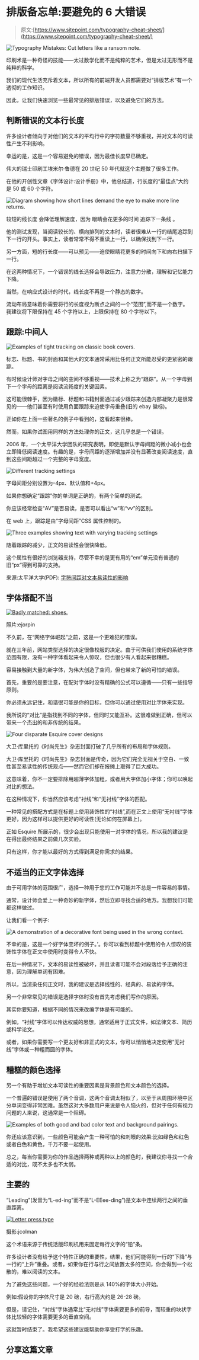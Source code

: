 # 排版备忘单:要避免的 6 大错误

> 原文:[https://www.sitepoint.com/typography-cheat-sheet/](https://www.sitepoint.com/typography-cheat-sheet/)

![Typography Mistakes: Cut letters like a ransom note.](../Images/d3439a080230a1856af3d344d03db180.png)

印刷术是一种奇怪的技能——太过数学化而不是纯粹的艺术，但是太过无形而不是纯粹的科学。

我们的现代生活充斥着文本，所以所有的前端开发人员都需要对“排版艺术”有一个透彻的工作知识。

因此，让我们快速浏览一些最常见的排版错误，以及避免它们的方法。

## 判断错误的文本行长度

许多设计者倾向于对他们的文本的平均行中的字符数量不够重视，并对文本的可读性产生不利影响。

幸运的是，这是一个容易避免的错误，因为最佳长度早已确定。

伟大的瑞士印刷工埃米尔·鲁德在 20 世纪 50 年代就这个主题做了很多工作。

在他的开创性文章《字体设计:设计手册》中，他总结道，行长度的“最佳点”大约是 50 或 60 个字符。

![Diagram showing how short lines demand the eye to make more line returns.](../Images/b81db2caa496c5abb107f8b853c9a179.png)

较短的线长度
会降低理解速度，因为
眼睛会花更多的时间
追踪下一条线
。

他的测试发现，当阅读较长的、横向排列的文本时，读者很难从一行的结尾追踪到下一行的开头。事实上，读者常常不得不重读上一行，以确保找到下一行。

另一方面，短的行长度——可以预见——迫使眼睛花更多的时间向下和向右扫描下一行。

在这两种情况下，一个错误的线长选择会导致压力，注意力分散，理解和记忆能力下降。

当然，在响应式设计的时代，线长度不再是一个静态的数字。

流动布局意味着你需要将行的长度视为断点之间的一个“范围”,而不是一个数字。我建议将下限保持在 45 个字符以上，上限保持在 80 个字符以下。

## 跟踪:中间人

![Examples of tight tracking on classic book covers.](../Images/8cfb68ecc6d3fe18751a090d117b0508.png)

标志、标题、书的封面和其他大的文本通常采用比任何正文所能忍受的更紧密的跟踪。

有时候设计师对字母之间的空间不够重视——技术上称之为“跟踪”。从一个字母到下一个字母的距离是阅读流畅度的关键因素。

这可能很棘手，因为徽标、标题和书籍封面通过减少跟踪来创造内部凝聚力是很常见的——他们甚至有时使用负面跟踪来迫使字母重叠(旧的 ebay 徽标)。

正如你在上面一些著名的例子中看到的，这看起来很棒。

然而，如果你试图用同样的方法处理你的正文，这几乎总是一个错误。

2006 年，一个太平洋大学团队的研究表明，即使是默认字母间距的微小减小也会立即降低阅读速度。有趣的是，字母间距的逐渐增加并没有显著改变阅读速度，直到这些间距超过一个完整的字母宽度。

![Different tracking settings ](../Images/036caa494660ad99ea38edba6e6d2837.png)

字母间距分别设置为-4px、默认值和+4px。

如果你想确定“跟踪”你的单词是正确的，有两个简单的测试。

你应该经常检查“AV”是否易读，是否可以看出“w”和“vv”的区别。

在 web 上，跟踪是由“字母间距”CSS 属性控制的。

![Three examples showing text with varying tracking settings](../Images/fe1bbac589d28ce5bd890eebf8a4a395.png)

随着跟踪的减少，正文的易读性会很快降低。

这个属性有很好的浏览器支持，尽管不幸的是更有用的“em”单元没有普通的旧“px”得到可靠的支持。

来源:太平洋大学(PDF): [字符间距对文本易读性的影响](http://www.pacificu.edu/vpi/publications/documents/EffectofCharacterSpacingonTextLegibility.pdf "A PDF Direct Link to this report")

## 字体搭配不当

[![Badly matched: shoes.](../Images/027171cfae59fd2b354258afb835430a.png)](http://www.flickr.com/photos/ejorpin/2474745135/)

照片:ejorpin

不久前，在“网络字体崛起”之前，这是一个更难犯的错误。

就在三年前，网站类型选择的决定很像校服的决定。由于可供我们使用的系统字体范围有限，没有一种字体看起来令人惊叹，但也很少有人看起来很糟糕。

容易接触到大量的新字体，为伟大创造了空间，但也带来了新的可怕的错误。

首先，重要的是要注意，在配对字体时没有精确的公式可以遵循——只有一些指导原则。

你必须永远记住，和谐很可能是你的目标，但你可以通过使用对比字体来实现。

我所说的“对比”是指找到不同的字体，但同时又能互补。这很难做到正确，但可以带来一个杰出的和非传统的结果。

![Four disparate Esquire cover designs](../Images/c189653728b9c6ed6861d75fb2c977c4.png)

大卫·库里托的《时尚先生》杂志封面打破了几乎所有的布局和字体规则。

大卫·库里托的《时尚先生》杂志封面是传奇，因为它们完全无视关于空白、一致性甚至易读性的传统观点——然而它们却在报摊上取得了巨大成功。

这意味着，你不一定要排除用超薄字体加粗，或者用大字体加小字体；你可以唤起对比的想法。

在这种情况下，你当然应该考虑“衬线”和“无衬线”字体的匹配。

一种常见的搭配方式是在标题上使用装饰性的“衬线”,而在正文上使用“无衬线”字体更好，因为这样可以提供更好的可读性(无论如何在屏幕上)。

正如 Esquire 所展示的，很少会出现只能使用一对字体的情况，所以我的建议是在得出最终结果之前做几次实验。

只有这样，你才能以最好的方式得到满足你需求的结果。

## 不适当的正文字体选择

由于可用字体的范围很广，选择一种用于您的工作可能并不总是一件容易的事情。

通常，设计师会爱上一种奇妙的新字体，然后立即寻找合适的地方。我想我们可能都这样做过。

让我们看一个例子:

![A demonstration of a decorative font being used in the wrong context.](../Images/2f5e227a57f35ac0988f5e43e4b0f75f.png)

不幸的是，这是一个好字体变坏的例子。’。你可以看到标题中使用的令人惊叹的装饰性字体在正文中使用时变得令人不快。

在后一种情况下，文本的易读性被破坏，并且读者可能不会对段落给予正确的注意，因为理解单词有困难。

所以，当渲染任何正文时，我的建议是选择线性的、经典的、易读的字体。

另一个非常常见的错误是选择字体时没有首先考虑我们写作的原因。

其实你要知道，根据不同的情况来改编字体是有可能的。

例如，“衬线”字体可以传达权威的思想，通常适用于正式文件，如法律文本、简历或科学论文。

或者，如果你需要写一个更友好和非正式的文本，你可以悄悄地决定使用“无衬线”字体或一种粗而圆的字体。

## 糟糕的颜色选择

另一个有助于增加文本可读性的重要因素是背景颜色和文本颜色的选择。

一个普遍的错误是使用了两个音调，这两个音调太相似了，以至于从周围环境中区分单词变得非常困难。虽然这对大多数用户来说是令人恼火的，但对于任何有视力问题的人来说，这通常是一个阻碍。

![Examples of both good and bad color text and background pairings. ](../Images/ba40f9c0e636918ad703e1dfe87c851e.png)

你还应该意识到，一些颜色可能会产生一种可怕的和刺眼的效果:比如绿色和红色或者白色和黄色，千万不要一起使用。

总之，每当你需要为你的作品选择两种或两种以上的颜色时，我建议你寻找一个合适的对比，既不太多也不太弱。

## 主要的

“Leading”(发音为“L-ed-ing”而不是“L-EEee-ding”)是文本中连续两行之间的垂直距离。

[![Letter press type ](../Images/b697aa00ac5a35561b3674356a79078e.png)](http://www.flickr.com/photos/jcolman/4996329032/)

摄影:jcolman

这个术语来源于传统活版印刷机用来固定每行文字的“铅”条。

许多设计者没有给予这个特性正确的重要性，结果，他们可能得到一行的“下降”与一行的“上升”重叠。或者，如果你在行与行之间放置太多的空间，你会得到一个松散的，难以阅读的文本。

为了避免这些问题，一个好的经验法则是从 140%的字体大小开始。

例如:假设你的字体尺寸是 20 磅，右行高大约是 26-28 磅。

但是，请记住，“衬线”字体通常比“无衬线”字体需要更多的前导，而较重的块状字体比较轻的字体需要更多的垂直空间。

这就暂时结束了。我希望这些建议能帮助你享受打字的乐趣。

## 分享这篇文章